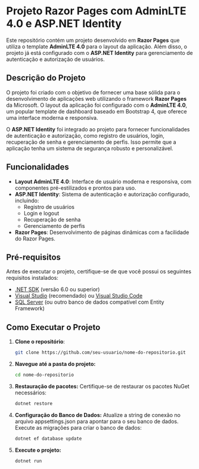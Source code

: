# Projeto Razor Pages com AdminLTE 4.0 e ASP.NET Identity

Este repositório contém um projeto desenvolvido em **Razor Pages** que utiliza o template **AdminLTE 4.0** para o layout da aplicação. Além disso, o projeto já está configurado com o **ASP.NET Identity** para gerenciamento de autenticação e autorização de usuários.

## Descrição do Projeto

O projeto foi criado com o objetivo de fornecer uma base sólida para o desenvolvimento de aplicações web utilizando o framework **Razor Pages** da Microsoft. O layout da aplicação foi configurado com o **AdminLTE 4.0**, um popular template de dashboard baseado em Bootstrap 4, que oferece uma interface moderna e responsiva.

O **ASP.NET Identity** foi integrado ao projeto para fornecer funcionalidades de autenticação e autorização, como registro de usuários, login, recuperação de senha e gerenciamento de perfis. Isso permite que a aplicação tenha um sistema de segurança robusto e personalizável.

## Funcionalidades

- **Layout AdminLTE 4.0**: Interface de usuário moderna e responsiva, com componentes pré-estilizados e prontos para uso.
- **ASP.NET Identity**: Sistema de autenticação e autorização configurado, incluindo:
  - Registro de usuários
  - Login e logout
  - Recuperação de senha
  - Gerenciamento de perfis
- **Razor Pages**: Desenvolvimento de páginas dinâmicas com a facilidade do Razor Pages.

## Pré-requisitos

Antes de executar o projeto, certifique-se de que você possui os seguintes requisitos instalados:

- [.NET SDK](https://dotnet.microsoft.com/download) (versão 6.0 ou superior)
- [Visual Studio](https://visualstudio.microsoft.com/) (recomendado) ou [Visual Studio Code](https://code.visualstudio.com/)
- [SQL Server](https://www.microsoft.com/pt-br/sql-server/sql-server-downloads) (ou outro banco de dados compatível com Entity Framework)

## Como Executar o Projeto

1. **Clone o repositório**:
   ```bash
   git clone https://github.com/seu-usuario/nome-do-repositorio.git

2. **Navegue até a pasta do projeto:**
   ```bash
   cd nome-do-repositorio
   
3. **Restauração de pacotes:**
   Certifique-se de restaurar os pacotes NuGet necessários:
   ```bash
   dotnet restore
   
4. **Configuração do Banco de Dados:**
   Atualize a string de conexão no arquivo appsettings.json para apontar para o seu banco de dados.
   Execute as migrações para criar o banco de dados:
   ```bash
   dotnet ef database update
   
5. **Execute o projeto:**
   ```bash
   dotnet run
   









   
